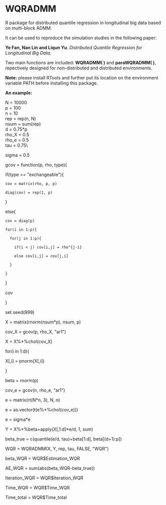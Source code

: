 # WQRADMM
R package for distributed quantile regression in longitudinal big data based on multi-block ADMM.

It can be used to reproduce the simulation studies in the following paper:

**Ye Fan, Nan Lin and Liqun Yu**. *Distributed Quantile Regression for Longitudinal Big Data.*

Two main functions are included: **WQRADMM( )** and **paraWQRADMM( )**, repectively designed for non-distributed and distributed environments.

**Note:** please install RTools and further put its location on the environment variable PATH before installing this package. 

**An example:**

N = 10000\
p = 100\
n = 10\
rep = rep(n, N)\
nsum = sum(rep)\
d = 0.75*p\
rho_X = 0.5\
rho_e = 0.5\
tau = 0.75\

sigma = 0.5

gcov = function(p, rho, type){

  if(type == "exchangeable"){
  
    cov = matrix(rho, p, p)
    
    diag(cov) = rep(1, p)
    
  }
  
  else{
  
    cov = diag(p)
    
    for(i in 1:p){
    
      for(j in 1:p){
      
        if(i < j) cov[i,j] = rho^{j-i}
        
        else cov[i,j] = cov[j,i]
        
      }
      
    }
    
  }
  
  cov
  
}

set.seed(999)

X = matrix(rnorm(nsum*p), nsum, p)

cov_X = gcov(p, rho_X, "ar1")

X = X%*%chol(cov_X)

for(i in 1:d){

  X[,i] = pnorm(X[,i])
  
}

beta = rnorm(p)

cov_e = gcov(n, rho_e, "ar1")

e = matrix(rt(N*n, 3), N, n)

e = as.vector(t(e%*%chol(cov_e)))

e = sigma*e

Y = X%*%beta+apply(X[,1:d]*e/d, 1, sum)

beta_true = c(quantile(e/d, tau)+beta[1:d], beta[(d+1):p])

WQR = WQRADMM(X, Y, rep, tau, FALSE, "WQR")

beta_WQR = WQR$Estimation_WQR

AE_WQR = sum(abs(beta_WQR-beta_true))

Iteration_WQR = WQR$Iteration_WQR

Time_WQR = WQR$Time_WQR

Time_total = WQR$Time_total
